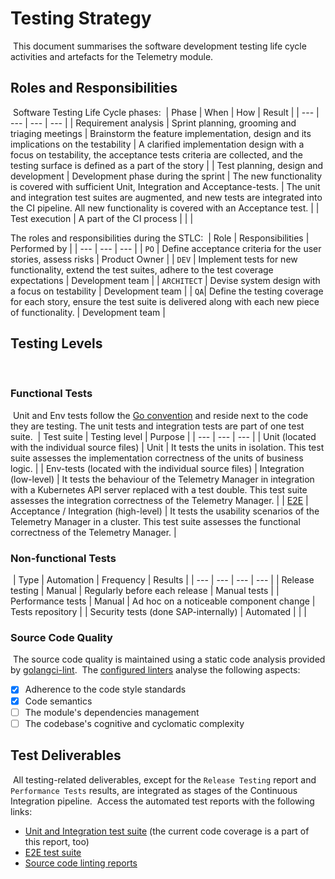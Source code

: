 # Testing Strategy
​
This document summarises the software development testing life cycle activities and artefacts for the Telemetry module.
​
## Roles and Responsibilities
​
Software Testing Life Cycle phases:
​
| Phase | When | How | Result |
| --- | --- | --- | --- |
| Requirement analysis | Sprint planning, grooming and triaging meetings | Brainstorm the feature implementation, design and its implications on the testability | A clarified implementation design with a focus on testability, the acceptance tests criteria are collected, and the testing surface is defined as a part of the story |
| Test planning, design and development | Development phase during the sprint | The new functionality is covered with sufficient Unit, Integration and Acceptance-tests. | The unit and integration test suites are augmented, and new tests are integrated into the CI pipeline. All new functionality is covered with an Acceptance test. |
| Test execution | A part of the CI process | | |
​

The roles and responsibilities during the STLC:
​
| Role | Responsibilities | Performed by |
| --- | --- | --- |
| `PO` | Define acceptance criteria for the user stories, assess risks | Product Owner |
| `DEV` | Implement tests for new functionality, extend the test suites, adhere to the test coverage expectations | Development team |
| `ARCHITECT` | Devise system design with a focus on testability | Development team |
| `QA`| Define the testing coverage for each story, ensure the test suite is delivered along with each new piece of functionality. | Development team |
​
## Testing Levels
​
### Functional Tests
​
Unit and Env tests follow the [Go convention](https://go.dev/doc/tutorial/add-a-test) and reside next to the code they are testing. The unit tests and integration tests are part of one test suite.
​
| Test suite | Testing level | Purpose |
| --- | --- | --- |
| Unit (located with the individual source files) | Unit | It tests the units in isolation. This test suite assesses the implementation correctness of the units of business logic. |
| Env-tests (located with the individual source files) | Integration  (low-level) | It tests the behaviour of the Telemetry Manager in integration with a Kubernetes API server replaced with a test double. This test suite assesses the integration correctness of the Telemetry Manager. |
| [E2E](/test/e2e) | Acceptance / Integration (high-level) | It tests the usability scenarios of the Telemetry Manager in a cluster. This test suite assesses the functional correctness of the Telemetry Manager. |
​
### Non-functional Tests
​
| Type | Automation | Frequency | Results |
| --- | --- | --- | --- |
| Release testing | Manual | Regularly before each release | Manual tests |
| Performance tests | Manual | Ad hoc on a noticeable component change | Tests repository |
| Security tests (done SAP-internally) | Automated | | |
​
### Source Code Quality
​
The source code quality is maintained using a static code analysis provided by [golangci-lint](./governance.md).
​
The [configured linters](./governance.md#linters-in-action) analyse the following aspects:
​
- [x] Adherence to the code style standards
- [x] Code semantics
- [ ] The module's dependencies management
- [ ] The codebase's cognitive and cyclomatic complexity
​
## Test Deliverables
​
All testing-related deliverables, except for the `Release Testing` report and `Performance Tests` results, are integrated as stages of the Continuous Integration pipeline. 
​
Access the automated test reports with the following links:
​
* [Unit and Integration test suite](https://status.build.kyma-project.io/?repo=kyma-project%2Ftelemetry-manager&job=pull-telemetry-manager-unit-test) (the current code coverage is a part of this report, too)
* [E2E test suite](https://status.build.kyma-project.io/?repo=kyma-project%2Ftelemetry-manager&job=pull-telemetry-manager-e2e-test)
* [Source code linting reports](https://status.build.kyma-project.io/?repo=kyma-project%2Ftelemetry-manager&job=pull-telemetry-manager-lint)
​